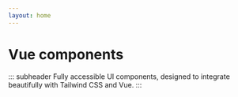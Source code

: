 ```yaml
---
layout: home
---
```


<FigmaLink />

<iconify-icon icon="logos:vue" class="mt-12 mb-6" height="48" />

# Vue components

::: subheader
Fully accessible UI components, designed to integrate beautifully with Tailwind CSS and Vue.
:::

<ComponentList type="vue" />